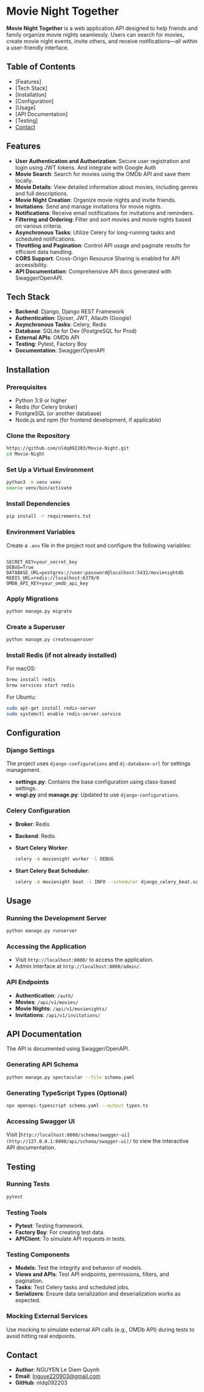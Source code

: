 # Movie Night Together

**Movie Night Together** is a web application API designed to help friends and family organize movie nights seamlessly. Users can search for movies, create movie night events, invite others, and receive notifications—all within a user-friendly interface.

## Table of Contents

- [Features]
- [Tech Stack]
- [Installation]
- [Configuration]
- [Usage]
- [API Documentation]
- [Testing]
- [Contact](https://www.notion.so/README-10d68b6fcc4780dabebddfc1b00336ec?pvs=21)

## Features

- **User Authentication and Authorization**: Secure user registration and login using JWT tokens. And integrate with Google Auth
- **Movie Search**: Search for movies using the OMDb API and save them locally.
- **Movie Details**: View detailed information about movies, including genres and full descriptions.
- **Movie Night Creation**: Organize movie nights and invite friends.
- **Invitations**: Send and manage invitations for movie nights.
- **Notifications**: Receive email notifications for invitations and reminders.
- **Filtering and Ordering**: Filter and sort movies and movie nights based on various criteria.
- **Asynchronous Tasks**: Utilize Celery for long-running tasks and scheduled notifications.
- **Throttling and Pagination**: Control API usage and paginate results for efficient data handling.
- **CORS Support**: Cross-Origin Resource Sharing is enabled for API accessibility.
- **API Documentation**: Comprehensive API docs generated with Swagger/OpenAPI.

## Tech Stack

- **Backend**: Django, Django REST Framework
- **Authentication**: Djoser, JWT, Allauth (Google)
- **Asynchronous Tasks**: Celery, Redis
- **Database**:  SQLite for Dev (PostgreSQL for Prod)
- **External APIs**: OMDb API
- **Testing**: Pytest, Factory Boy
- **Documentation**: Swagger/OpenAPI

## Installation

### Prerequisites

- Python 3.9 or higher
- Redis (for Celery broker)
- PostgreSQL (or another database)
- Node.js and npm (for frontend development, if applicable)

### Clone the Repository

```bash
https://github.com/nldq092203/Movie-Night.git
cd Movie-Night

```

### Set Up a Virtual Environment

```bash
python3 -m venv venv
source venv/bin/activate

```

### Install Dependencies

```bash
pip install -r requirements.txt
```

### Environment Variables

Create a `.env` file in the project root and configure the following variables:

```

SECRET_KEY=your_secret_key
DEBUG=True
DATABASE_URL=postgres://user:password@localhost:5432/movienightdb
REDIS_URL=redis://localhost:6379/0
OMDB_API_KEY=your_omdb_api_key

```

### Apply Migrations

```bash
python manage.py migrate

```

### Create a Superuser

```bash
python manage.py createsuperuser

```

### Install Redis (if not already installed)

For macOS:

```bash
brew install redis
brew services start redis

```

For Ubuntu:

```bash
sudo apt-get install redis-server
sudo systemctl enable redis-server.service

```

## Configuration

### Django Settings

The project uses `django-configurations` and `dj-database-url` for settings management.

- **settings.py**: Contains the base configuration using class-based settings.
- **wsgi.py** and **manage.py**: Updated to use `django-configurations`.

### Celery Configuration

- **Broker**: Redis
- **Backend**: Redis
- **Start Celery Worker**:
    
    ```bash
    celery -A movienight worker -l DEBUG                          
    ```
    
- **Start Celery Beat Scheduler**:
    
    ```bash
    celery -A movienight beat -l INFO --scheduler django_celery_beat.schedulers:DatabaseScheduler
    
    ```
    

## Usage

### Running the Development Server

```bash
python manage.py runserver

```

### Accessing the Application

- Visit `http://localhost:8000/` to access the application.
- Admin interface at `http://localhost:8000/admin/`.

### API Endpoints

- **Authentication**: `/auth/`
- **Movies**: `/api/v1/movies/`
- **Movie Nights**: `/api/v1/movienights/`
- **Invitations**: `/api/v1/invitations/`

## API Documentation

The API is documented using Swagger/OpenAPI.

### Generating API Schema

```bash
python manage.py spectacular --file schema.yaml

```

### Generating TypeScript Types (Optional)

```bash
npx openapi-typescript schema.yaml --output types.ts

```

### Accessing Swagger UI

Visit [`http://localhost:8000/schema/swagger-ui](http://127.0.0.1:8000/api/schema/swagger-ui)/` to view the interactive API documentation.

## Testing

### Running Tests

```bash
pytest
```

### Testing Tools

- **Pytest**: Testing framework.
- **Factory Boy**: For creating test data.
- **APIClient**: To simulate API requests in tests.

### Testing Components

- **Models**: Test the integrity and behavior of models.
- **Views and APIs**: Test API endpoints, permissions, filters, and pagination.
- **Tasks**: Test Celery tasks and scheduled jobs.
- **Serializers**: Ensure data serialization and deserialization works as expected.

### Mocking External Services

Use mocking to simulate external API calls (e.g., OMDb API) during tests to avoid hitting real endpoints.

## Contact

- **Author**: NGUYEN Le Diem Quynh
- **Email**: lnguye220903@gmail.com
- **GitHub**: nldq092203
